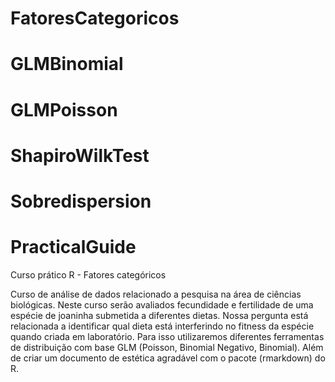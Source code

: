 # FatoresCategoricos
# GLMBinomial
# GLMPoisson
# ShapiroWilkTest
# Sobredispersion
# PracticalGuide

Curso prático R - Fatores categóricos

Curso de análise de dados relacionado a pesquisa na área de ciências biológicas.
Neste curso serão avaliados fecundidade e fertilidade de uma espécie de joaninha submetida a diferentes dietas.
Nossa pergunta está relacionada a identificar qual dieta está interferindo no fitness da espécie quando criada em laboratório.
Para isso utilizaremos diferentes ferramentas de distribuição com base GLM (Poisson, Binomial Negativo, Binomial).
Além de criar um documento de estética agradável com o pacote (rmarkdown) do R.
